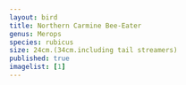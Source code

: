 ```yaml
---
layout: bird
title: Northern Carmine Bee-Eater
genus: Merops
species: rubicus
size: 24cm.(34cm.including tail streamers)
published: true
imagelist: [1]
---
```

